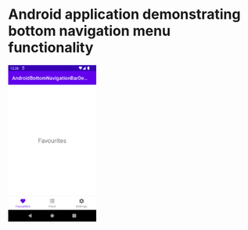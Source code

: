 # Android application demonstrating bottom navigation menu functionality

<img src="screenshots/Screenshot_20220609_002656.png" width="180" height="320">